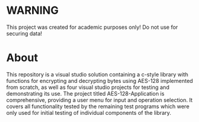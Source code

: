 # WARNING
This project was created for academic purposes only! Do not use for securing data!
# About
This repository is a visual studio solution containing a c-style library with functions for encrypting and decrypting bytes using AES-128 implemented from scratch, as well as four visual studio projects for testing and demonstrating its use. The project titled AES-128-Application is comprehensive, providing a user menu for input and operation selection. It covers all functionality tested by the remaining test programs which were only used for initial testing of individual components of the library.
